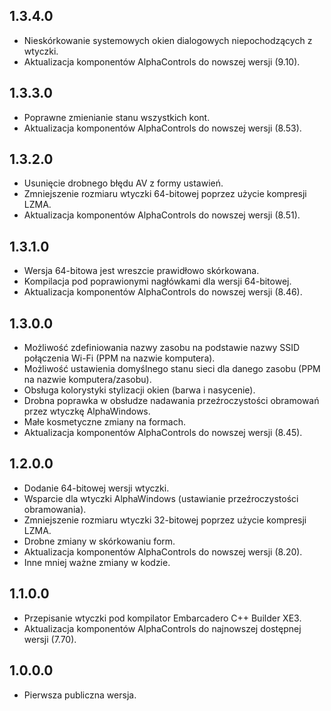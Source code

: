 1.3.4.0
-----
* Nieskórkowanie systemowych okien dialogowych niepochodzących z wtyczki.
* Aktualizacja komponentów AlphaControls do nowszej wersji (9.10).

1.3.3.0
-----
* Poprawne zmienianie stanu wszystkich kont.
* Aktualizacja komponentów AlphaControls do nowszej wersji (8.53).

1.3.2.0
-----
* Usunięcie drobnego błędu AV z formy ustawień.
* Zmniejszenie rozmiaru wtyczki 64-bitowej poprzez użycie kompresji LZMA.
* Aktualizacja komponentów AlphaControls do nowszej wersji (8.51).

1.3.1.0
-----
* Wersja 64-bitowa jest wreszcie prawidłowo skórkowana.
* Kompilacja pod poprawionymi nagłówkami dla wersji 64-bitowej.
* Aktualizacja komponentów AlphaControls do nowszej wersji (8.46).

1.3.0.0
-----
* Możliwość zdefiniowania nazwy zasobu na podstawie nazwy SSID połączenia Wi-Fi (PPM na nazwie komputera).
* Możliwość ustawienia domyślnego stanu sieci dla danego zasobu (PPM na nazwie komputera/zasobu).
* Obsługa kolorystyki stylizacji okien (barwa i nasycenie).
* Drobna poprawka w obsłudze nadawania przeźroczystości obramowań przez wtyczkę AlphaWindows.
* Małe kosmetyczne zmiany na formach.
* Aktualizacja komponentów AlphaControls do nowszej wersji (8.45).

1.2.0.0
-----
* Dodanie 64-bitowej wersji wtyczki.
* Wsparcie dla wtyczki AlphaWindows (ustawianie przeźroczystości obramowania).
* Zmniejszenie rozmiaru wtyczki 32-bitowej poprzez użycie kompresji LZMA.
* Drobne zmiany w skórkowaniu form.
* Aktualizacja komponentów AlphaControls do nowszej wersji (8.20).
* Inne mniej ważne zmiany w kodzie.

1.1.0.0
-----
* Przepisanie wtyczki pod kompilator Embarcadero C++ Builder XE3.
* Aktualizacja komponentów AlphaControls do najnowszej dostępnej wersji (7.70).

1.0.0.0
-----
* Pierwsza publiczna wersja.